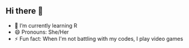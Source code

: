 ## Hi there 👋

- 🌱 I’m currently learning R
- 😄 Pronouns: She/Her
- ⚡ Fun fact: When I'm not battling with my codes, I play video games
<!--
**Getrudeaturu/Getrudeaturu** is a ✨ _special_ ✨ repository because its `README.md` (this file) appears on your GitHub profile.

Here are some ideas to get you started:

- 🔭 I’m currently working on ...
- 🌱 I’m currently learning ...
- 👯 I’m looking to collaborate on ...
- 🤔 I’m looking for help with ...
- 💬 Ask me about ...
- 📫 How to reach me: ...
- 😄 Pronouns: ...
- ⚡ Fun fact: ...
-->
